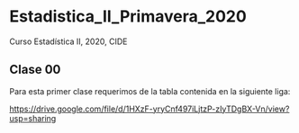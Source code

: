 # Estadistica_II_Primavera_2020
Curso Estadística II, 2020, CIDE 


## Clase 00

Para esta primer clase requerimos de la tabla contenida en la siguiente liga:

https://drive.google.com/file/d/1HXzF-yryCnf497iLjtzP-zIyTDgBX-Vn/view?usp=sharing
